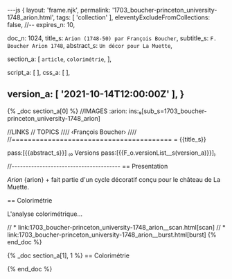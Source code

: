 ---js
{
  layout:    'frame.njk',
  permalink: '1703_boucher-princeton_university-1748_arion.html',
  tags:      [ 'collection' ],
  eleventyExcludeFromCollections: false,
  //-- expires_n: 10,

  doc_n:      1024,
  title_s:    `Arion (1748-50) par François Boucher`,
  subtitle_s: `F. Boucher Arion 1748`,
  abstract_s: `Un décor pour La Muette`,

  section_a:
  [
    `article`,
    `colorimétrie`,
  ],

  script_a:
  [
  ],
  css_a:
  [
  ],

  version_a:
  [
    '2021-10-14T12:00:00Z'
  ],
}
---
{% _doc section_a[0] %}
//IMAGES
:arion: ins:₉[sub_s=1703_boucher-princeton_university-1748_arion]

//LINKS
// TOPICS
////
‹François Boucher›
////
//========================================
= {{title_s}}

pass:[{{abstract_s}}]
₍₀ 
  Versions
  pass:[{{F_o.versionList__s(version_a)}}]₎

//---------------------------------------
== Presentation

_Arion_ {arion} +
fait partie d'un cycle décoratif conçu pour le château de La Muette.

== Colorimétrie

L'analyse colorimétrique...


// *  link:1703_boucher-princeton_university-1748_arion__scan.html[scan]
// *  link:1703_boucher-princeton_university-1748_arion__burst.html[burst]
{% end_doc %}



{% _doc section_a[1], 1 %}
== Colorimétrie

{% end_doc %}

